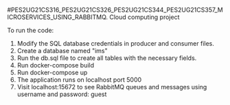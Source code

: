 #PES2UG21CS316_PES2UG21CS326_PES2UG21CS344_PES2UG21CS357_MICROSERVICES_USING_RABBITMQ.
Cloud computing project

To run the code:
1) Modify the SQL database credentials in producer and consumer files.
2) Create a database named "ims"
3) Run the db.sql file to create all tables with the necessary fields.
4) Run docker-compose build
5) Run docker-compose up
6) The application runs on localhost port 5000
7) Visit localhost:15672 to see RabbitMQ queues and messages using username and password: guest
